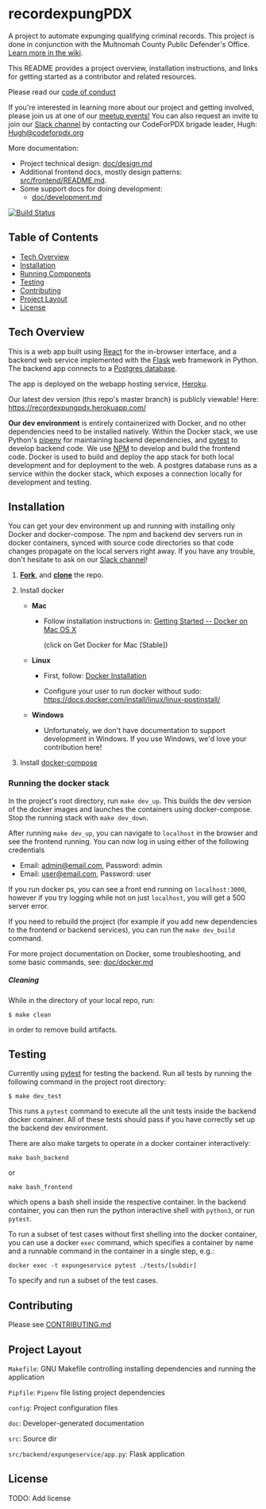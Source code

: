 # recordexpungPDX
A project to automate expunging qualifying criminal records.  This project is done in conjunction with the Multnomah County Public Defender's Office. [Learn more in the wiki](https://github.com/codeforpdx/recordexpungPDX/wiki).

This README provides a project overview, installation instructions, and links for getting started as a contributor and related resources.

Please read our [code of conduct](http://www.codeforpdx.org/about/conduct)

If you're interested in learning more about our project and getting involved, please join us at one of our [meetup events!](https://www.meetup.com/Code-for-PDX/) You can also request an invite to join our [Slack channel](https://codeforpdx.slack.com/#record_expung) by contacting our CodeForPDX brigade leader, Hugh: Hugh@codeforpdx.org


More documentation:
 - Project technical design: [doc/design.md](https://github.com/codeforpdx/recordexpungPDX/blob/master/doc/design.md)
 - Additional frontend docs, mostly design patterns: [src/frontend/README.md](https://github.com/codeforpdx/recordexpungPDX/blob/master/src/frontend/README.md).
 - Some support docs for doing development:
   - [doc/development.md](https://github.com/codeforpdx/recordexpungPDX/blob/master/doc/development.md)

[![Build Status](https://travis-ci.com/codeforpdx/recordexpungPDX.svg?branch=master)](https://travis-ci.com/codeforpdx/recordexpungPDX)

## Table of Contents
- [Tech Overview](#tech-overview)
- [Installation](#installation)
- [Running Components](#running-the-docker-stack)
- [Testing](#testing)
- [Contributing](#contributing)
- [Project Layout](#project-layout)
- [License](#license)

## Tech Overview

This is a web app built using [React](https://reactjs.org/) for the in-browser interface, and a backend web service implemented with the [Flask](https://palletsprojects.com/p/flask/) web framework in Python. The backend app connects to a [Postgres database](https://www.postgresql.org/).

The app is deployed on the webapp hosting service, [Heroku](https://www.heroku.com/).

Our latest dev version (this repo's master branch) is publicly viewable! Here: https://recordexpungpdx.herokuapp.com/

**Our dev environment** is entirely containerized with Docker, and no other dependencies need to be installed natively. Within the Docker stack, we use Python's [pipenv](https://docs.pipenv.org/en/latest/) for maintaining backend dependencies, and [pytest](https://pytest.org/en/latest/) to develop backend code. We use [NPM](https://www.npmjs.com/) to develop and build the frontend code. Docker is used to build and deploy the app stack for both local development and for deployment to the web. A postgres database runs as a service within the docker stack, which exposes a connection locally for development and testing.

## Installation

You can get your dev environment up and running with installing only Docker and docker-compose. The npm and backend dev servers run in docker containers, synced with source code directories so that code changes propagate on the local servers right away. If you have any trouble, don't hesitate to ask on our [Slack channel](https://codeforpdx.slack.com/#record_expung)!

1. **[Fork](https://help.github.com/articles/fork-a-repo/#fork-an-example-repository)**,
  and **[clone](https://help.github.com/articles/fork-a-repo/#step-2-create-a-local-clone-of-your-fork)** the repo.


2. Install docker

   * **Mac**

        - Follow installation instructions in: [Getting Started -- Docker on Mac OS X](https://medium.com/allenhwkim/getting-started-docker-on-mac-os-x-72c64670464a)

          (click on Get Docker for Mac [Stable])

   * **Linux**

        - First, follow: [Docker Installation](https://docs.docker.com/install/linux/docker-ce/ubuntu/#install-using-the-repository)

        - Configure your user to run docker without sudo: https://docs.docker.com/install/linux/linux-postinstall/

   * **Windows**
        - Unfortunately, we don't have documentation to support development in Windows. If you use Windows, we'd love your contribution here!

3. Install [docker-compose](https://docs.docker.com/compose/install/)

### Running the docker stack

In the project's root directory, run `make dev_up`. This builds the dev version of the docker images and launches the containers using docker-compose. Stop the running stack with `make dev_down`.

After running `make dev_up`, you can navigate to `localhost` in the browser and see the frontend running.  You can now log in using either of the following credentials

* Email: admin@email.com, Password: admin
* Email: user@email.com, Password: user

If you run docker ps, you can see a front end running on `localhost:3000`, however if you try logging while not on just `localhost`, you will get a 500 server error.

If you need to rebuild the project (for example if you add new dependencies to the frontend or backend services), you can run the `make dev_build` command.

For more project documentation on Docker, some troubleshooting, and some basic commands, see:
[doc/docker.md](https://github.com/codeforpdx/recordexpungPDX/blob/master/doc/docker.md)

##### Cleaning

While in the directory of your local repo, run:

```
$ make clean
```
in order to remove build artifacts.


## Testing

Currently using [pytest](https://docs.pytest.org) for testing the backend.
Run all tests by running the following command in the project root directory:

```
$ make dev_test
```

This runs a `pytest` command to execute all the unit tests inside the backend docker container. All of these tests should pass if you have correctly set up the backend dev environment.

There are also make targets to operate in a docker container interactively:

```
make bash_backend
```

or

```
make bash_frontend
```


which opens a bash shell inside the respective container. In the backend container, you can then run the python interactive shell with `python3`, or run `pytest`.

To run a subset of test cases without first shelling into the docker container, you can use a docker `exec` command, which specifies a container by name and a runnable command in the container in a single step, e.g.:

```
docker exec -t expungeservice pytest ./tests/[subdir]
```

To specify and run a subset of the test cases.

## Contributing

Please see [CONTRIBUTING.md](CONTRIBUTING.md)

## Project Layout

`Makefile`: GNU Makefile controlling installing dependencies and running the application

`Pipfile`: `Pipenv` file listing project dependencies

`config`: Project configuration files

`doc`: Developer-generated documentation

`src`: Source dir

`src/backend/expungeservice/app.py`: Flask application


## License

TODO: Add license
